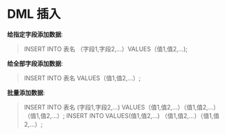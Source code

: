 # DML 插入

**给指定字段添加数据**:
>INSERT INTO 表名 （字段1,字段2,...）VALUES（值1,值2,...);

**给全部字段添加数据**:
>INSERT INTO 表名 VALUES（值1,值2,...）;

**批量添加数据**:
>INSERT INTO 表名 (字段1,字段2,...) VALUES（值1,值2,...）（值1,值2,...）（值1,值2,...）;
>INSERT INTO VALUES(值1,值2,...) （值1,值2,...）（值1,值2,...）;
